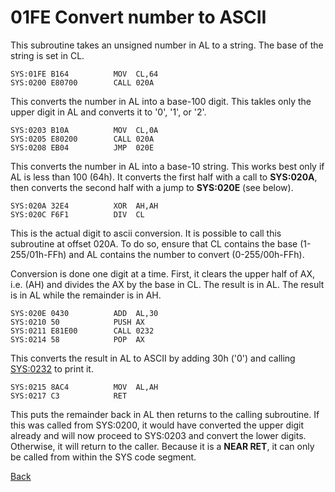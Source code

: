 # 01FE Convert number to ASCII

This subroutine takes an unsigned number in AL to a string. The base of the string is set in CL.

```
SYS:01FE B164          MOV	CL,64
SYS:0200 E80700        CALL	020A
```

This converts the number in AL into a base-100 digit. This takles only the upper digit in AL and converts it to '0', '1', or '2'.

```
SYS:0203 B10A          MOV	CL,0A
SYS:0205 E80200        CALL	020A
SYS:0208 EB04          JMP	020E
```

This converts the number in AL into a base-10 string. This works best only if AL is less than 100 (64h). It converts the first half with a call to **SYS:020A**, then converts the second half with a jump to **SYS:020E** (see below).

```
SYS:020A 32E4          XOR	AH,AH
SYS:020C F6F1          DIV	CL
```

This is the actual digit to ascii conversion. It is possible to call this subroutine at offset 020A. To do so, ensure that CL contains the base (1-255/01h-FFh) and AL contains the number to convert (0-255/00h-FFh).

Conversion is done one digit at a time. First, it clears the upper half of AX, i.e. (AH) and divides the AX by the base in CL. The result is in AL. The result is in AL while the remainder is in AH.

```
SYS:020E 0430          ADD	AL,30
SYS:0210 50            PUSH	AX
SYS:0211 E81E00        CALL	0232
SYS:0214 58            POP	AX
```

This converts the result in AL to ASCII by adding 30h ('0') and calling [SYS:0232](0218-PRINT-DIGIT.md) to print it.

```
SYS:0215 8AC4          MOV	AL,AH
SYS:0217 C3            RET
```

This puts the remainder back in AL then returns to the calling subroutine. If this was called from SYS:0200, it would have converted the upper digit already and will now proceed to SYS:0203 and convert the lower digits. Otherwise, it will return to the caller. Because it is a **NEAR RET**, it can only be called from within the SYS code segment.

[Back](README.md)